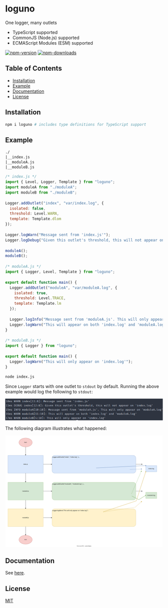# loguno

One logger, many outlets

- TypeScript supported
- CommonJS (Node.js) supported
- ECMAScript Modules (ESM) supported

[![npm-version](https://img.shields.io/npm/v/loguno.svg)](https://www.npmjs.com/package/loguno)
[![npm-downloads](https://img.shields.io/npm/dm/loguno.svg)](https://npmcharts.com/compare/loguno?minimal=true)

## Table of Contents

- [Installation](#installation)
- [Example](#example)
- [Documentation](#documentation)
- [License](#license)

## Installation

```bash
npm i loguno # includes type definitions for TypeScript support
```

## Example

```
./
|__index.js
|__moduleA.js
|__moduleB.js
```

```js
/* index.js */
import { Level, Logger, Template } from "loguno";
import moduleA from "./moduleA";
import moduleB from "./moduleB";

Logger.addOutlet("index", "var/index.log", {
  isolated: false,
  threshold: Level.WARN,
  template: Template.dlom
});

Logger.logWarn("Message sent from 'index.js'");
Logger.logDebug("Given this outlet's threshold, this will not appear on 'index.log'");

moduleA();
moduleB();

/* moduleA.js */
import { Logger, Level, Template } from "loguno";

export default function main() {
  Logger.addOutlet("moduleA", "var/moduleA.log", {
    isolated: true,
    threshold: Level.TRACE,
    template: Template.lm
  });

  Logger.logInfo("Message sent from 'moduleA.js'. This will only appear on 'moduleA.log'");
  Logger.logWarn("This will appear on both 'index.log' and 'moduleA.log'");
}

/* moduleB.js */
import { Logger } from "loguno";

export default function main() {
  Logger.logWarn("This will only appear on 'index.log'");
}
```

```bash
node index.js
```

Since `Logger` starts with one outlet to `stdout` by default. Running the above example would log 
the following to `stdout`:

![output](docs/example-output.png)

The following diagram illustrates what happened:

![example](docs/example-diagram.svg)

## Documentation

See [here](docs/docs.md).

## License

[MIT](LICENSE)
